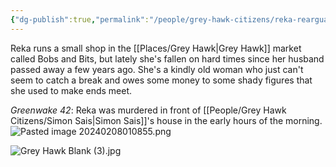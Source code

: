 ```yaml
---
{"dg-publish":true,"permalink":"/people/grey-hawk-citizens/reka-rearguard/"}
---
```


Reka runs a small shop in the [[Places/Grey Hawk\|Grey Hawk]] market called Bobs and Bits, but lately she's fallen on hard times since her husband passed away a few years ago. She's a kindly old woman who just can't seem to catch a break and owes some money to some shady figures that she used to make ends meet.

*Greenwake 42*:  Reka was murdered in front of [[People/Grey Hawk Citizens/Simon Sais\|Simon Sais]]'s house in the early hours of the morning.  
![Pasted image 20240208010855.png](/img/user/Z_Attachments/Pasted%20image%2020240208010855.png)

![Grey Hawk Blank (3).jpg](/img/user/Z_Attachments/Grey%20Hawk%20Blank%20(3).jpg)
